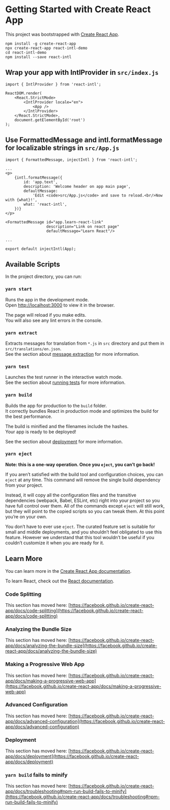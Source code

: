 # Getting Started with Create React App

This project was bootstrapped with [Create React App](https://github.com/facebook/create-react-app).
```
npm install -g create-react-app
npx create-react-app react-intl-demo
cd react-intl-demo
npm install --save react-intl
```

## Wrap your app with IntlProvider in `src/index.js`

```
import { IntlProvider } from 'react-intl';

ReactDOM.render(
    <React.StrictMode>
        <IntlProvider locale="en">
            <App />
        </IntlProvider>
    </React.StrictMode>,
    document.getElementById('root')
);
```

## Use FormattedMessage and intl.formatMessage for localizable strings in `src/App.js`

```
import { FormattedMessage, injectIntl } from 'react-intl';

...
<p>
    {intl.formatMessage({
        id: 'app.text',
        description: 'Welcome header on app main page',
        defaultMessage:
            'Edit <code>src/App.js</code> and save to reload.<br/>Now with {what}!',
        what: 'react-intl',
    })}
</p>

<FormattedMessage id="app.learn-react-link"
                  description="Link on react page"
                  defaultMessage="Learn React"/>

...

export default injectIntl(App);
```

## Available Scripts

In the project directory, you can run:

### `yarn start`

Runs the app in the development mode.\
Open [http://localhost:3000](http://localhost:3000) to view it in the browser.

The page will reload if you make edits.\
You will also see any lint errors in the console.

### `yarn extract`

Extracts messages for translation from `*.js` in `src` directory and put them in `src/translations/en.json`.\
See the section about [message extraction](https://formatjs.io/docs/getting-started/message-extraction/) for more information.

### `yarn test`

Launches the test runner in the interactive watch mode.\
See the section about [running tests](https://facebook.github.io/create-react-app/docs/running-tests) for more information.

### `yarn build`

Builds the app for production to the `build` folder.\
It correctly bundles React in production mode and optimizes the build for the best performance.

The build is minified and the filenames include the hashes.\
Your app is ready to be deployed!

See the section about [deployment](https://facebook.github.io/create-react-app/docs/deployment) for more information.

### `yarn eject`

**Note: this is a one-way operation. Once you `eject`, you can’t go back!**

If you aren’t satisfied with the build tool and configuration choices, you can `eject` at any time. This command will remove the single build dependency from your project.

Instead, it will copy all the configuration files and the transitive dependencies (webpack, Babel, ESLint, etc) right into your project so you have full control over them. All of the commands except `eject` will still work, but they will point to the copied scripts so you can tweak them. At this point you’re on your own.

You don’t have to ever use `eject`. The curated feature set is suitable for small and middle deployments, and you shouldn’t feel obligated to use this feature. However we understand that this tool wouldn’t be useful if you couldn’t customize it when you are ready for it.

## Learn More

You can learn more in the [Create React App documentation](https://facebook.github.io/create-react-app/docs/getting-started).

To learn React, check out the [React documentation](https://reactjs.org/).

### Code Splitting

This section has moved here: [https://facebook.github.io/create-react-app/docs/code-splitting](https://facebook.github.io/create-react-app/docs/code-splitting)

### Analyzing the Bundle Size

This section has moved here: [https://facebook.github.io/create-react-app/docs/analyzing-the-bundle-size](https://facebook.github.io/create-react-app/docs/analyzing-the-bundle-size)

### Making a Progressive Web App

This section has moved here: [https://facebook.github.io/create-react-app/docs/making-a-progressive-web-app](https://facebook.github.io/create-react-app/docs/making-a-progressive-web-app)

### Advanced Configuration

This section has moved here: [https://facebook.github.io/create-react-app/docs/advanced-configuration](https://facebook.github.io/create-react-app/docs/advanced-configuration)

### Deployment

This section has moved here: [https://facebook.github.io/create-react-app/docs/deployment](https://facebook.github.io/create-react-app/docs/deployment)

### `yarn build` fails to minify

This section has moved here: [https://facebook.github.io/create-react-app/docs/troubleshooting#npm-run-build-fails-to-minify](https://facebook.github.io/create-react-app/docs/troubleshooting#npm-run-build-fails-to-minify)
